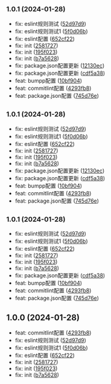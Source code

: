 ## <small>1.0.1 (2024-01-28)</small>

* fix: eslint规则测试 ([52d97d9](https://github.com/xiaoliangpan/rollup-utils-demo/commit/52d97d9))
* fix: eslint规则测试1 ([5f0d06b](https://github.com/xiaoliangpan/rollup-utils-demo/commit/5f0d06b))
* fix: eslint配置 ([652cf22](https://github.com/xiaoliangpan/rollup-utils-demo/commit/652cf22))
* fix: init ([2581727](https://github.com/xiaoliangpan/rollup-utils-demo/commit/2581727))
* fix: init ([195f023](https://github.com/xiaoliangpan/rollup-utils-demo/commit/195f023))
* fix: init ([b7a5628](https://github.com/xiaoliangpan/rollup-utils-demo/commit/b7a5628))
* fix: package.json配置更新 ([12130ec](https://github.com/xiaoliangpan/rollup-utils-demo/commit/12130ec))
* fix: package.json配置更新 ([cdf5a38](https://github.com/xiaoliangpan/rollup-utils-demo/commit/cdf5a38))
* feat: bumpp配置 ([10bf904](https://github.com/xiaoliangpan/rollup-utils-demo/commit/10bf904))
* feat: commitlint配置 ([4293fb8](https://github.com/xiaoliangpan/rollup-utils-demo/commit/4293fb8))
* feat: package.json配置 ([745d76e](https://github.com/xiaoliangpan/rollup-utils-demo/commit/745d76e))



## <small>1.0.1 (2024-01-28)</small>

* fix: eslint规则测试 ([52d97d9](https://github.com/xiaoliangpan/rollup-utils-demo/commit/52d97d9))
* fix: eslint规则测试1 ([5f0d06b](https://github.com/xiaoliangpan/rollup-utils-demo/commit/5f0d06b))
* fix: eslint配置 ([652cf22](https://github.com/xiaoliangpan/rollup-utils-demo/commit/652cf22))
* fix: init ([2581727](https://github.com/xiaoliangpan/rollup-utils-demo/commit/2581727))
* fix: init ([195f023](https://github.com/xiaoliangpan/rollup-utils-demo/commit/195f023))
* fix: init ([b7a5628](https://github.com/xiaoliangpan/rollup-utils-demo/commit/b7a5628))
* fix: package.json配置更新 ([12130ec](https://github.com/xiaoliangpan/rollup-utils-demo/commit/12130ec))
* fix: package.json配置更新 ([cdf5a38](https://github.com/xiaoliangpan/rollup-utils-demo/commit/cdf5a38))
* feat: bumpp配置 ([10bf904](https://github.com/xiaoliangpan/rollup-utils-demo/commit/10bf904))
* feat: commitlint配置 ([4293fb8](https://github.com/xiaoliangpan/rollup-utils-demo/commit/4293fb8))
* feat: package.json配置 ([745d76e](https://github.com/xiaoliangpan/rollup-utils-demo/commit/745d76e))



## <small>1.0.1 (2024-01-28)</small>

* fix: eslint规则测试 ([52d97d9](https://github.com/xiaoliangpan/rollup-utils-demo/commit/52d97d9))
* fix: eslint规则测试1 ([5f0d06b](https://github.com/xiaoliangpan/rollup-utils-demo/commit/5f0d06b))
* fix: eslint配置 ([652cf22](https://github.com/xiaoliangpan/rollup-utils-demo/commit/652cf22))
* fix: init ([2581727](https://github.com/xiaoliangpan/rollup-utils-demo/commit/2581727))
* fix: init ([195f023](https://github.com/xiaoliangpan/rollup-utils-demo/commit/195f023))
* fix: init ([b7a5628](https://github.com/xiaoliangpan/rollup-utils-demo/commit/b7a5628))
* fix: package.json配置更新 ([cdf5a38](https://github.com/xiaoliangpan/rollup-utils-demo/commit/cdf5a38))
* feat: bumpp配置 ([10bf904](https://github.com/xiaoliangpan/rollup-utils-demo/commit/10bf904))
* feat: commitlint配置 ([4293fb8](https://github.com/xiaoliangpan/rollup-utils-demo/commit/4293fb8))
* feat: package.json配置 ([745d76e](https://github.com/xiaoliangpan/rollup-utils-demo/commit/745d76e))



## 1.0.0 (2024-01-28)

* feat: commitlint配置 ([4293fb8](https://github.com/xiaoliangpan/rollup-utils-demo/commit/4293fb8))
* fix: eslint规则测试 ([52d97d9](https://github.com/xiaoliangpan/rollup-utils-demo/commit/52d97d9))
* fix: eslint规则测试1 ([5f0d06b](https://github.com/xiaoliangpan/rollup-utils-demo/commit/5f0d06b))
* fix: eslint配置 ([652cf22](https://github.com/xiaoliangpan/rollup-utils-demo/commit/652cf22))
* fix: init ([2581727](https://github.com/xiaoliangpan/rollup-utils-demo/commit/2581727))
* fix: init ([195f023](https://github.com/xiaoliangpan/rollup-utils-demo/commit/195f023))
* fix: init ([b7a5628](https://github.com/xiaoliangpan/rollup-utils-demo/commit/b7a5628))



